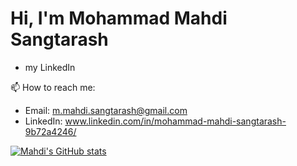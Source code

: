 # Hi, I'm Mohammad Mahdi Sangtarash
* my LinkedIn

📫 How to reach me:
* Email: m.mahdi.sangtarash@gmail.com
* LinkedIn: www.linkedin.com/in/mohammad-mahdi-sangtarash-9b72a4246/

[![Mahdi's GitHub stats](https://github-readme-stats.vercel.app/api?username=m-mahdi-sangtarash&show_icons=true&theme=radical)](https://github.com/anuraghazra/github-readme-stats)
